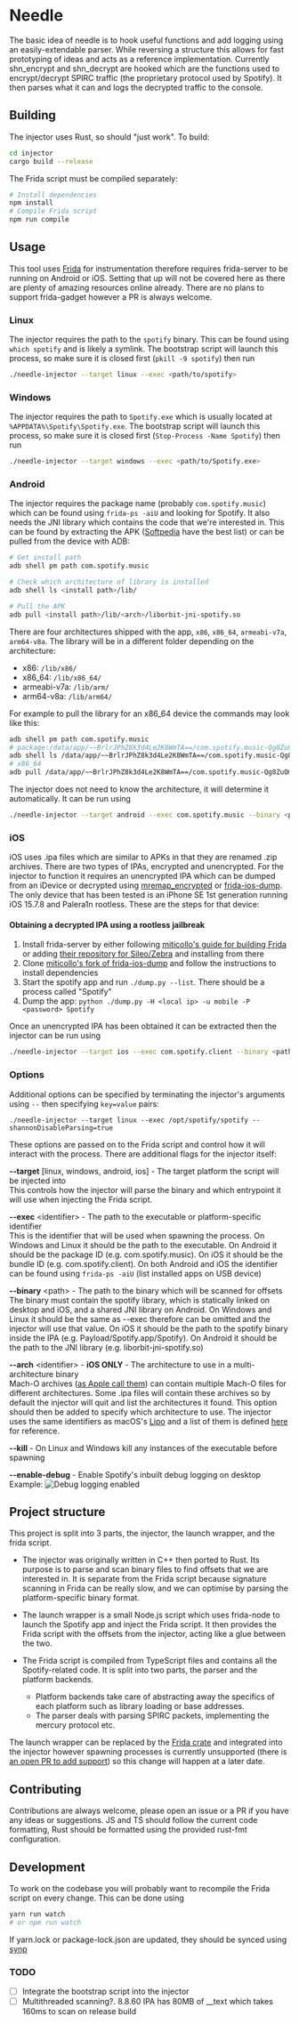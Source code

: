 # Needle

The basic idea of needle is to hook useful functions and add logging using an easily-extendable parser. While reversing a structure this allows for fast prototyping of ideas and acts as a reference implementation. Currently shn_encrypt and shn_decrypt are hooked which are the functions used to encrypt/decrypt SPIRC traffic (the proprietary protocol used by Spotify). It then parses what it can and logs the decrypted traffic to the console.

## Building

The injector uses Rust, so should "just work". To build:

```bash
cd injector
cargo build --release
```

The Frida script must be compiled separately:

```bash
# Install dependencies
npm install
# Compile Frida script
npm run compile
```

## Usage

This tool uses [Frida](https://frida.re) for instrumentation therefore requires frida-server to be running on Android or iOS. Setting that up will not be covered here as there are plenty of amazing resources online already. There are no plans to support frida-gadget however a PR is always welcome.

### Linux

The injector requires the path to the `spotify` binary. This can be found using `which spotify` and is likely a symlink. The bootstrap script will launch this process, so make sure it is closed first (`pkill -9 spotify`) then run

```bash
./needle-injector --target linux --exec <path/to/spotify>
```

### Windows

The injector requires the path to `Spotify.exe` which is usually located at `%APPDATA%\Spotify\Spotify.exe`. The bootstrap script will launch this process, so make sure it is closed first (`Stop-Process -Name Spotify`) then run

```bash
./needle-injector --target windows --exec <path/to/Spotify.exe>
```

### Android

The injector requires the package name (probably `com.spotify.music`) which can be found using `frida-ps -aiU` and looking for Spotify. It also needs the JNI library which contains the code that we're interested in. This can be found by extracting the APK ([Softpedia](https://mobile.softpedia.com/apk/spotify/) have the best list) or can be pulled from the device with ADB:

```bash
# Get install path
adb shell pm path com.spotify.music

# Check which architecture of library is installed
adb shell ls <install path>/lib/

# Pull the APK
adb pull <install path>/lib/<arch>/liborbit-jni-spotify.so
```

There are four architectures shipped with the app, `x86`, `x86_64`, `armeabi-v7a`, `arm64-v8a`. The library will be in a different folder depending on the architecture:

* x86: `/lib/x86/`
* x86_64: `/lib/x86_64/`
* armeabi-v7a: `/lib/arm/`
* arm64-v8a: `/lib/arm64/`

For example to pull the library for an x86_64 device the commands may look like this:

```bash
adb shell pm path com.spotify.music
# package:/data/app/~~BrlrJPhZ8k3d4Le2K8WmTA==/com.spotify.music-Qg8ZuOmtolB45ql5IpvzFA==/base.apk
adb shell ls /data/app/~~BrlrJPhZ8k3d4Le2K8WmTA==/com.spotify.music-Qg8ZuOmtolB45ql5IpvzFA==/lib/
# x86_64
adb pull /data/app/~~BrlrJPhZ8k3d4Le2K8WmTA==/com.spotify.music-Qg8ZuOmtolB45ql5IpvzFA==/lib/x86_64/liborbit-jni-spotify.so
```

The injector does not need to know the architecture, it will determine it automatically. It can be run using

```bash
./needle-injector --target android --exec com.spotify.music --binary <path/to/liborbit-jni-spotify.so>
```

### iOS

iOS uses .ipa files which are similar to APKs in that they are renamed .zip archives. There are two types of IPAs, encrypted and unencrypted. For the injector to function it requires an unencrypted IPA which can be dumped from an iDevice or decrypted using [mremap_encrypted](https://github.com/JohnCoates/flexdecrypt/blob/master/Readme.md) or [frida-ios-dump](https://github.com/AloneMonkey/frida-ios-dump). The only device that has been tested is an iPhone SE 1st generation running iOS 15.7.8 and Palera1n rootless. These are the steps for that device:

#### Obtaining a decrypted IPA using a rootless jailbreak

1. Install frida-server by either following [miticollo's guide for building Frida](https://gist.github.com/miticollo/6e65b59d83b17bacc00523a0f9d41c11) or adding [their repository for Sileo/Zebra](https://miticollo.github.io/repos/) and installing from there
2. Clone [miticollo's fork of frida-ios-dump](https://github.com/miticollo/frida-ios-dump) and follow the instructions to install dependencies
3. Start the spotify app and run `./dump.py --list`. There should be a process called "Spotify"
4. Dump the app: `python ./dump.py -H <local ip> -u mobile -P <password> Spotify`

Once an unencrypted IPA has been obtained it can be extracted then the injector can be run using

```bash
./needle-injector --target ios --exec com.spotify.client --binary <path/to/extracted/ipa>/Payload/Spotify.app/Spotify
```

### Options

Additional options can be specified by terminating the injector's arguments using `--` then specifying `key=value` pairs:

```
./needle-injector --target linux --exec /opt/spotify/spotify -- shannonDisableParsing=true
```

These options are passed on to the Frida script and control how it will interact with the process. There are additional flags for the injector itself:

**--target** [linux, windows, android, ios] - The target platform the script will be injected into  
This controls how the injector will parse the binary and which entrypoint it will use when injecting the Frida script.

**--exec** &lt;identifier&gt; - The path to the executable or platform-specific identifier  
This is the identifier that will be used when spawning the process. On Windows and Linux it should be the path to the executable. On Android it should be the package ID (e.g. com.spotify.music). On iOS it should be the bundle ID (e.g. com.spotify.client). On both Android and iOS the identifier can be found using `frida-ps -aiU` (list installed apps on USB device)

**--binary** &lt;path&gt; - The path to the binary which will be scanned for offsets  
The binary must contain the spotify library, which is statically linked on desktop and iOS, and a shared JNI library on Android. On Windows and Linux it should be the same as --exec therefore can be omitted and the injector will use that value. On iOS it should be the path to the spotify binary inside the IPA (e.g. Payload/Spotify.app/Spotify). On Android it should be the path to the JNI library (e.g. liborbit-jni-spotify.so)

**--arch** &lt;identifier&gt; - **iOS ONLY** - The architecture to use in a multi-architecture binary  
Mach-O archives ([as Apple call them](https://web.archive.org/web/20140904004108mp_/https://developer.apple.com/library/mac/documentation/developertools/conceptual/MachORuntime/Reference/reference.html#//apple_ref/doc/uid/20001298-BAJFFCGF:~:text=Note%3A%C2%A0Binaries%20that%20contain%20object%20files%20for%20more%20than%20one%20architecture%20are%20not%20Mach%2DO%20files.%20They%20archive%20one%20or%20more%20Mach%2DO%20files)) can contain multiple Mach-O files for different architectures. Some .ipa files will contain these archives so by default the injector will quit and list the architectures it found. This option should then be added to specify which architecture to use. The injector uses the same identifiers as macOS's [Lipo](https://ss64.com/osx/lipo.html) and a list of them is defined [here](https://github.com/tpoechtrager/cctools-port/blob/f28fb5e9c31efd3d0552afcce2d2c03cae25c1ca/cctools/libstuff/arch.c#L33-L110) for reference.

**--kill** - On Linux and Windows kill any instances of the executable before spawning

**--enable-debug** - Enable Spotify's inbuilt debug logging on desktop  
Example:
![Debug logging enabled](/assets/needle-debug-log.png)

## Project structure

This project is split into 3 parts, the injector, the launch wrapper, and the frida script.

* The injector was originally written in C++ then ported to Rust. Its purpose is to parse and scan binary files to find offsets that we are interested in. It is separate from the Frida script because signature scanning in Frida can be really slow, and we can optimise by parsing the platform-specific binary format.

* The launch wrapper is a small Node.js script which uses frida-node to launch the Spotify app and inject the Frida script. It then provides the Frida script with the offsets from the injector, acting like a glue between the two.

* The Frida script is compiled from TypeScript files and contains all the Spotify-related code. It is split into two parts, the parser and the platform backends.
    * Platform backends take care of abstracting away the specifics of each platform such as library loading or base addresses.
    * The parser deals with parsing SPIRC packets, implementing the mercury protocol etc.

The launch wrapper can be replaced by the [Frida crate](https://docs.rs/frida/0.4.1/frida/) and integrated into the injector however spawning processes is currently unsupported (there is [an open PR to add support](https://github.com/frida/frida-rust/pull/110)) so this change will happen at a later date.

## Contributing

Contributions are always welcome, please open an issue or a PR if you have any ideas or suggestions. JS and TS should follow the current code formatting, Rust should be formatted using the provided rust-fmt configuration.

## Development

To work on the codebase you will probably want to recompile the Frida script on every change. This can be done using

```bash
yarn run watch 
# or npm run watch
```

If yarn.lock or package-lock.json are updated, they should be synced using [synp](https://www.npmjs.com/package/synp)

### TODO

* [ ] Integrate the bootstrap script into the injector
* [ ] Multithreaded scanning?. 8.8.60 IPA has 80MB of __text which takes 160ms to scan on release build
